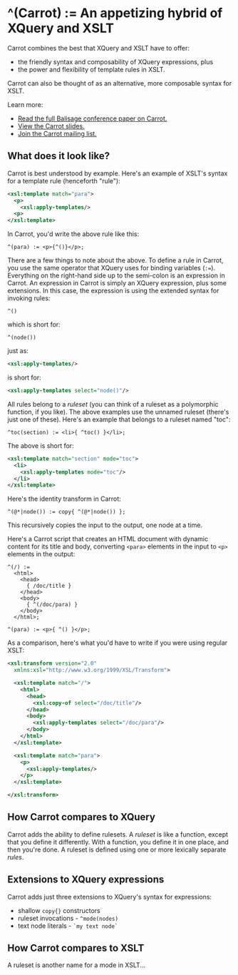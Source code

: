 ^(Carrot) := An appetizing hybrid of XQuery and XSLT
====================================================

Carrot combines the best that XQuery and XSLT have to offer:

  * the friendly syntax and composability of XQuery expressions, plus
  * the power and flexibility of template rules in XSLT.
  
Carrot can also be thought of as an alternative, more composable syntax
for XSLT.

Learn more:

  * [Read the full Balisage conference paper on Carrot.](http://www.balisage.net/Proceedings/vol7/html/Lenz01/BalisageVol7-Lenz01.html)
  * [View the Carrot slides.](http://www.slideshare.net/evanlenz/carrot-an-appetizing-hybrid-of-xquery-and-xslt)
  * [Join the Carrot mailing list.](http://groups.google.com/group/carrot-xml)

What does it look like?
-----------------------

Carrot is best understood by example. Here's an example of XSLT's
syntax for a template rule (henceforth "rule"):

```xml
<xsl:template match="para">
  <p>
    <xsl:apply-templates/>
  <p>
</xsl:template>
```

In Carrot, you'd write the above rule like this:

```xqy
^(para) := <p>{^()}</p>;
```

There are a few things to note about the above. To define a rule in Carrot,
you use the same operator that XQuery uses for binding variables (`:=`).
Everything on the right-hand side up to the semi-colon is an expression in
Carrot. An expression in Carrot is simply an XQuery expression, plus some
extensions. In this case, the expression is using the extended syntax for
invoking rules:

```xqy
^()
```

which is short for:

```xqy
^(node())
```

just as:

```xml
<xsl:apply-templates/>
```

is short for:

```xml
<xsl:apply-templates select="node()"/>
```
All rules belong to a *ruleset* (you can think of a ruleset as a polymorphic
function, if you like). The above examples use the unnamed ruleset (there's just
one of these). Here's an example that belongs to a ruleset named "toc":

```xqy
^toc(section) := <li>{ ^toc() }</li>;
```

The above is short for:

```xml
<xsl:template match="section" mode="toc">
  <li>
    <xsl:apply-templates mode="toc"/>
  </li>
</xsl:template>
```

Here's the identity transform in Carrot:

```xqy
^(@*|node()) := copy{ ^(@*|node()) };
```

This recursively copies the input to the output, one node at a time.

Here's a Carrot script that creates
an HTML document with dynamic content for its title and body, converting
`<para>` elements in the input to `<p>` elements in the output:

```xqy
^(/) :=
  <html>
    <head>
      { /doc/title }
    </head>
    <body>
      { ^(/doc/para) }
    </body>
  </html>;

^(para) := <p>{ ^() }</p>;
```

As a comparison, here's what you'd have to write if you were using regular
XSLT:

```xml
<xsl:transform version="2.0"
  xmlns:xsl="http://www.w3.org/1999/XSL/Transform">

  <xsl:template match="/">
    <html>
      <head>
        <xsl:copy-of select="/doc/title"/>
      </head>
      <body>
        <xsl:apply-templates select="/doc/para"/>
      </body>
    </html>
  </xsl:template>

  <xsl:template match="para">
    <p>
      <xsl:apply-templates/>
    </p>
  </xsl:template>

</xsl:transform>
```

How Carrot compares to XQuery
-----------------------------

Carrot adds the ability to define rulesets. A *ruleset* is like a function, except
that you define it differently. With a function, you define it in one place, and 
then you're done. A ruleset is defined using one or more lexically separate *rules*.

Extensions to XQuery expressions
--------------------------------

Carrot adds just three extensions to XQuery's syntax for expressions:

  * shallow `copy{}` constructors
  * ruleset invocations - `^mode(nodes)`
  * text node literals - `` `my text node` ``


How Carrot compares to XSLT
---------------------------

A ruleset is another name for a mode in XSLT...

